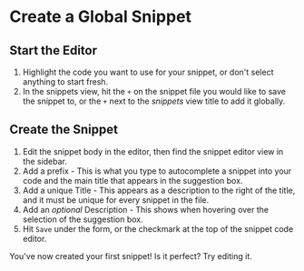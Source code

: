 # Create a Global Snippet

## Start the Editor

1.  Highlight the code you want to use for your snippet, or don't select anything to start fresh.
3. In the snippets view, hit the `+` on the snippet file you would like to save the snippet to, or the `+` next to the *snippets* view title to add it globally.

## Create the Snippet

1. Edit the snippet body in the editor, then find the snippet editor view in the sidebar.
2. Add a prefix - This is what you type to autocomplete a snippet into your code and the main title that appears in the suggestion box.
3. Add a unique Title - This appears as a description to the right of the title, and it must be unique for every snippet in the file.
4. Add an *optional* Description - This shows when hovering over the selection of the suggestion box.
5. Hit `Save` under the form, or the checkmark at the top of the snippet code editor.

You've now created your first snippet! Is it perfect? Try editing it.